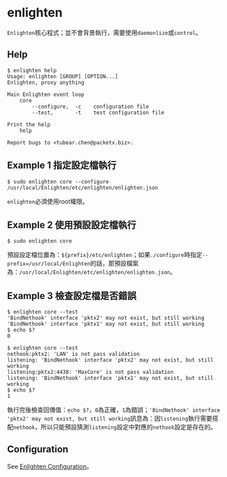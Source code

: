 enlighten
==============

`Enlighten`核心程式；並不會背景執行，需要使用`daemonlize`或`control`。

Help
-----------

```
$ enlighten help
Usage: enlighten [GROUP] [OPTION...]
Enlighten, proxy anything

Main Enlighten event loop
    core
        --configure,  -c    configuration file
        --test,       -t    test configuration file

Print the help
    help

Report bugs to <tubear.chen@packetx.biz>.
```

Example 1 指定設定檔執行
-------------

```
$ sudo enlighten core --configure /usr/local/Enlighten/etc/enlighten/enlighten.json
```

`enlighten`必須使用root權限。

Example 2 使用預設設定檔執行
-------------

```
$ sudo enlighten core
```

預設設定檔位置為：`${prefix}/etc/enlighten`；如果`./configure`時指定`--prefix=/usr/local/Enlighten`的話，那預設檔案為：`/usr/local/Enlighten/etc/enlighten/enlighten.json`。

Example 3 檢查設定檔是否錯誤
-------------

```
$ enlighten core --test
'BindNethook' interface 'pktx2' may not exist, but still working
'BindNethook' interface 'pktx1' may not exist, but still working
$ echo $?
0

$ enlighten core --test
nethook:pktx2: 'LAN' is not pass validation
listening: 'BindNethook' interface 'pktx2' may not exist, but still working
listening:pktx2:4438: 'MaxCore' is not pass validation
listening: 'BindNethook' interface 'pktx1' may not exist, but still working
$ echo $?
1
```

執行完後檢查回傳值：`echo $?`，`0`為正確，`1`為錯誤；`'BindNethook' interface 'pktx2' may not exist, but still working`訊息為：因`listening`執行需要搭配`nethook`，所以只能預設猜測`listening`設定中對應的`nethook`設定是存在的。

Configuration
-------------

See [Enlighten Configuration](../UI/06.Enlighten-Configuration.md)。

